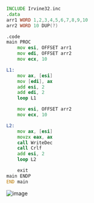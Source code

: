 ```asm
INCLUDE Irvine32.inc
.data
arr1 WORD 1,2,3,4,5,6,7,8,9,10
arr2 WORD 10 DUP(?)

.code
main PROC
    mov esi, OFFSET arr1
    mov edi, OFFSET arr2
    mov ecx, 10

L1:
    mov ax, [esi]
    mov [edi], ax
    add esi, 2
    add edi, 2
    loop L1

    mov esi, OFFSET arr2
    mov ecx, 10

L2:
    mov ax, [esi]
    movzx eax, ax
    call WriteDec
    call Crlf
    add esi, 2
    loop L2

    exit
main ENDP
END main

```
![image](https://github.com/user-attachments/assets/20717be4-f386-47e3-ae84-c0a3340cffb2)
